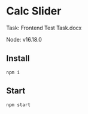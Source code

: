 # Calc Slider

Task:  Frontend Test Task.docx

Node:  v16.18.0


## Install

```
npm i 
```


## Start

```
npm start
```
